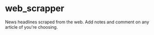 # web_scrapper

News headlines scraped from the web. Add notes and comment on any article of you're choosing. 
